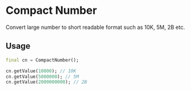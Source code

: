 # Compact Number

Convert large number to short readable format such as 10K, 5M, 2B etc.

## Usage

```dart
final cn = CompactNumber();

cn.getValue(10000); // 10K
cn.getValue(5000000); // 5M
cn.getValue(2000000000); // 2B

```
